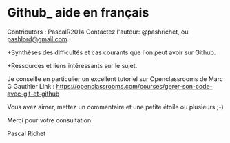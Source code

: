 # Github_ aide en français 

Contributors : PascalR2014
Contactez l'auteur: @pashrichet, ou pashlord@gmail.com.

+Synthèses des difficultés et cas courants que l'on peut avoir sur Github.


+Ressources et liens intéressants sur le sujet.

Je conseille en particulier un excellent tutoriel sur Openclassrooms de Marc G Gauthier
Link : https://openclassrooms.com/courses/gerer-son-code-avec-git-et-github

Vous avez aimer, mettez un commentaire et une petite étoile ou plusieurs ;-)

Merci pour votre consultation.

Pascal Richet


